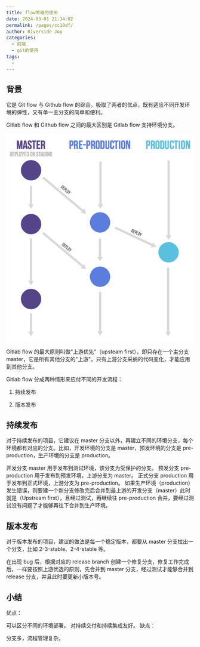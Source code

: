 ```yaml
---
title: flow策略的使用
date: 2024-03-01 21:34:02
permalink: /pages/cc10df/
author: Riverside Joy
categories:
  - 前端
  - git的使用
tags:
  - 
---
```

## 背景

它是 Git flow 与 Github flow 的综合。吸取了两者的优点，既有适应不同开发环境的弹性，又有单一主分支的简单和便利。

Gitlab flow 和 Github flow 之间的最大区别是 Gitlab flow 支持环境分支。

![](./04flowImg/summary.png)

Gitlab flow 的最大原则叫做"上游优先"（upsteam first），即只存在一个主分支 master，它是所有其他分支的"上游"。只有上游分支采纳的代码变化，才能应用到其他分支。

Gitlab flow 分成两种情形来应付不同的开发流程：

1. 持续发布

2. 版本发布

## 持续发布

对于持续发布的项目，它建议在 master 分支以外，再建立不同的环境分支，每个环境都有对应的分支。比如，开发环境的分支是 master，预发环境的分支是 pre-production，生产环境的分支是 production。

开发分支 master 用于发布到测试环境，该分支为受保护的分支。
预发分支 pre-production 用于发布到预发环境，上游分支为 master。
正式分支 production 用于发布到正式环境，上游分支为 pre-production。
如果生产环境（production）发生错误，则要建一个新分支修改完后合并到最上游的开发分支（master）此时就是（Upstream first），且经过测试，再继续往 pre-production 合并，要经过测试没有问题了才能够再往下合并到生产环境。

## 版本发布

对于版本发布的项目，建议的做法是每一个稳定版本，都要从 master 分支拉出一个分支，比如 2-3-stable、2-4-stable 等。

在出现 bug 后，根据对应的 release branch 创建一个修复分支，修复工作完成后，一样要按照上游优选的原则，先合并到 master 分支，经过测试才能够合并到 release 分支，并且此时要更新小版本号。

## 小结

优点：

可以区分不同的环境部署。
对持续交付和持续集成友好。
缺点：

分支多，流程管理复杂。
